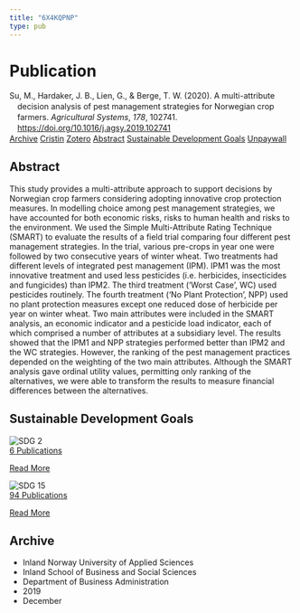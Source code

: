 ```yaml
---
title: "6X4KQPNP"
type: pub
---
```

<h1>Publication</h1>
<article id="csl-bib-container-6X4KQPNP" class="csl-bib-container">
  <div class="csl-bib-body" style="line-height: 1.35; padding-left: 1em; text-indent:-1em;">
  <div class="csl-entry">Su, M., Hardaker, J. B., Lien, G., &amp; Berge, T. W. (2020). A multi-attribute decision analysis of pest management strategies for Norwegian crop farmers. <i>Agricultural Systems</i>, <i>178</i>, 102741. <a href="https://doi.org/10.1016/j.agsy.2019.102741">https://doi.org/10.1016/j.agsy.2019.102741</a></div>
</div>
  <div class="csl-bib-buttons">
    <a href="#taxonomy-article-6X4KQPNP" class="csl-bib-button">Archive</a>
    <a href="https://app.cristin.no/results/show.jsf?id=1761439" alt="Cristin URL" class="csl-bib-button">Cristin</a>
    <a href="http://zotero.org/groups/5402882/items/6X4KQPNP" alt="Zotero URL" class="csl-bib-button">Zotero</a>
    <a href="#abstract-article-6X4KQPNP" class="csl-bib-button">Abstract</a>
    <a href="#sdg-article-6X4KQPNP" class="csl-bib-button">Sustainable Development Goals</a>
    <a href="https://doi.org/10.1016/j.agsy.2019.102741" class="csl-bib-button">Unpaywall</a>
  </div>
  <div id="csl-bib-meta-container-6X4KQPNP"></div>
</article>
<div id="csl-bib-meta-6X4KQPNP" class="csl-bib-meta">
  <article id="abstract-article-6X4KQPNP" class="abstract-article">
    <h1>Abstract</h1>
    This study provides a multi-attribute approach to support decisions by Norwegian crop farmers considering adopting innovative crop protection measures. In modelling choice among pest management strategies, we have accounted for both economic risks, risks to human health and risks to the environment. We used the Simple Multi-Attribute Rating Technique (SMART) to evaluate the results of a field trial comparing four different pest management strategies. In the trial, various pre-crops in year one were followed by two consecutive years of winter wheat. Two treatments had different levels of integrated pest management (IPM). IPM1 was the most innovative treatment and used less pesticides (i.e. herbicides, insecticides and fungicides) than IPM2. The third treatment (‘Worst Case’, WC) used pesticides routinely. The fourth treatment (‘No Plant Protection’, NPP) used no plant protection measures except one reduced dose of herbicide per year on winter wheat. Two main attributes were included in the SMART analysis, an economic indicator and a pesticide load indicator, each of which comprised a number of attributes at a subsidiary level. The results showed that the IPM1 and NPP strategies performed better than IPM2 and the WC strategies. However, the ranking of the pest management practices depended on the weighting of the two main attributes. Although the SMART analysis gave ordinal utility values, permitting only ranking of the alternatives, we were able to transform the results to measure financial differences between the alternatives.
  </article>
  <article id="sdg-article-6X4KQPNP" class="sdg-article">
    <h1>Sustainable Development Goals</h1>
    <div class="sdg-container"><div id="sdg2" class="sdg"> <img src="{{< params subfolder >}}images/sdg/sdg02_en.png" class="image" alt="SDG 2"> <div class="sdg-overlay"> <a href="{{< params subfolder >}}en/archive/?sdg=2#archive" class="sdg-publication-count"><span>6</span> Publications</a> <p><a href="https://sdgs.un.org/goals/goal2" class="sdg-read-more">Read More</a></p> </div> </div> <div id="sdg15" class="sdg"> <img src="{{< params subfolder >}}images/sdg/sdg15_en.png" class="image" alt="SDG 15"> <div class="sdg-overlay"> <a href="{{< params subfolder >}}en/archive/?sdg=15#archive" class="sdg-publication-count"><span>94</span> Publications</a> <p><a href="https://sdgs.un.org/goals/goal15" class="sdg-read-more">Read More</a></p> </div> </div></div>
  </article>
  <article id="taxonomy-article-6X4KQPNP" class="taxonomy-article">
    <h1>Archive</h1>
    <ul>
      <li>Inland Norway University of Applied Sciences</li>
      <li>Inland School of Business and Social Sciences</li>
      <li>Department of Business Administration</li>
      <li>2019</li>
      <li>December</li>
    </ul>
  </article>
</div>
